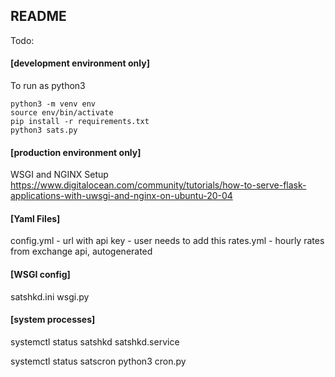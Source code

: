 ## README

Todo:

#### [development environment only]
To run as python3

```
python3 -m venv env
source env/bin/activate
pip install -r requirements.txt
python3 sats.py
```

#### [production environment only]

WSGI and NGINX Setup
https://www.digitalocean.com/community/tutorials/how-to-serve-flask-applications-with-uwsgi-and-nginx-on-ubuntu-20-04

#### [Yaml Files]

config.yml - url with api key - user needs to add this
rates.yml  - hourly rates from exchange api, autogenerated

#### [WSGI config]

satshkd.ini
wsgi.py

#### [system processes]

systemctl status satshkd
satshkd.service

systemctl status satscron
python3 cron.py

